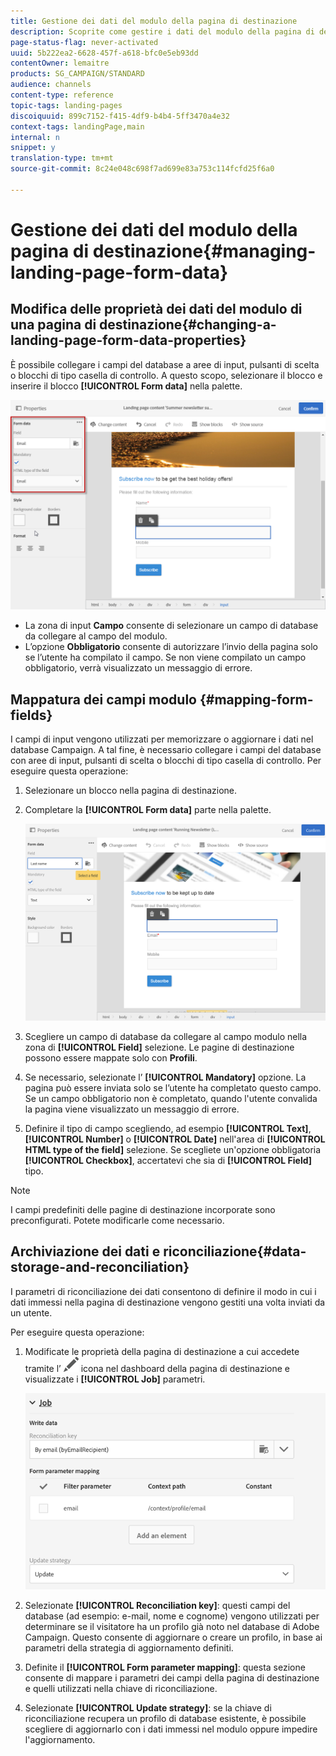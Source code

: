 ```yaml
---
title: Gestione dei dati del modulo della pagina di destinazione
description: Scoprite come gestire i dati del modulo della pagina di destinazione.
page-status-flag: never-activated
uuid: 5b222ea2-6628-457f-a618-bfc0e5eb93dd
contentOwner: lemaitre
products: SG_CAMPAIGN/STANDARD
audience: channels
content-type: reference
topic-tags: landing-pages
discoiquuid: 899c7152-f415-4df9-b4b4-5ff3470a4e32
context-tags: landingPage,main
internal: n
snippet: y
translation-type: tm+mt
source-git-commit: 8c24e048c698f7ad699e83a753c114fcfd25f6a0

---
```



# Gestione dei dati del modulo della pagina di destinazione{#managing-landing-page-form-data}

## Modifica delle proprietà dei dati del modulo di una pagina di destinazione{#changing-a-landing-page-form-data-properties}

È possibile collegare i campi del database a aree di input, pulsanti di scelta o blocchi di tipo casella di controllo. A questo scopo, selezionare il blocco e inserire il blocco **[!UICONTROL Form data]** nella palette.

![](assets/delivery_content_9.png)

* La zona di input **Campo** consente di selezionare un campo di database da collegare al campo del modulo.
* L’opzione **Obbligatorio** consente di autorizzare l’invio della pagina solo se l’utente ha compilato il campo. Se non viene compilato un campo obbligatorio, verrà visualizzato un messaggio di errore.

## Mappatura dei campi modulo {#mapping-form-fields}

I campi di input vengono utilizzati per memorizzare o aggiornare i dati nel database Campaign. A tal fine, è necessario collegare i campi del database con aree di input, pulsanti di scelta o blocchi di tipo casella di controllo. Per eseguire questa operazione:

1. Selezionare un blocco nella pagina di destinazione.
1. Completare la **[!UICONTROL Form data]** parte nella palette.

   ![](assets/editing_lp_content_4.png)

1. Scegliere un campo di database da collegare al campo modulo nella zona di **[!UICONTROL Field]** selezione. Le pagine di destinazione possono essere mappate solo con **Profili**.

1. Se necessario, selezionate l’ **[!UICONTROL Mandatory]** opzione. La pagina può essere inviata solo se l’utente ha completato questo campo. Se un campo obbligatorio non è completato, quando l&#39;utente convalida la pagina viene visualizzato un messaggio di errore.

1. Definire il tipo di campo scegliendo, ad esempio **[!UICONTROL Text]**, **[!UICONTROL Number]** o **[!UICONTROL Date]** nell&#39;area di **[!UICONTROL HTML type of the field]** selezione.
Se scegliete un&#39;opzione obbligatoria **[!UICONTROL Checkbox]**, accertatevi che sia di **[!UICONTROL Field]** tipo.

>[!NOTE]
>
>I campi predefiniti delle pagine di destinazione incorporate sono preconfigurati. Potete modificarle come necessario.

## Archiviazione dei dati e riconciliazione{#data-storage-and-reconciliation}

I parametri di riconciliazione dei dati consentono di definire il modo in cui i dati immessi nella pagina di destinazione vengono gestiti una volta inviati da un utente.

Per eseguire questa operazione:

1. Modificate le proprietà della pagina di destinazione a cui accedete tramite l’ ![](assets/edit_darkgrey-24px.png) icona nel dashboard della pagina di destinazione e visualizzate i **[!UICONTROL Job]** parametri.

   ![](assets/lp_parameters_4.png)

1. Selezionate **[!UICONTROL Reconciliation key]**: questi campi del database (ad esempio: e-mail, nome e cognome) vengono utilizzati per determinare se il visitatore ha un profilo già noto nel database di Adobe Campaign. Questo consente di aggiornare o creare un profilo, in base ai parametri della strategia di aggiornamento definiti.
1. Definite il **[!UICONTROL Form parameter mapping]**: questa sezione consente di mappare i parametri dei campi della pagina di destinazione e quelli utilizzati nella chiave di riconciliazione.
1. Selezionate **[!UICONTROL Update strategy]**: se la chiave di riconciliazione recupera un profilo di database esistente, è possibile scegliere di aggiornarlo con i dati immessi nel modulo oppure impedire l&#39;aggiornamento.
